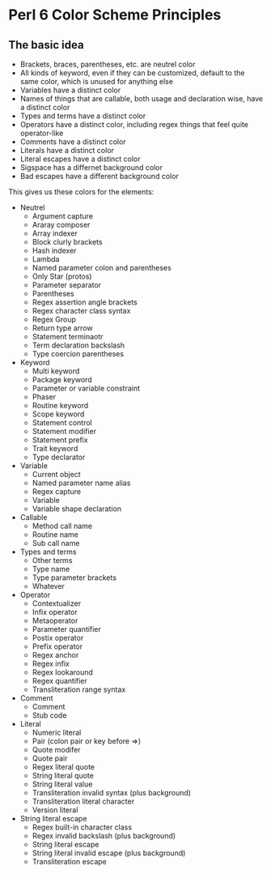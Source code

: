 # Perl 6 Color Scheme Principles

## The basic idea

* Brackets, braces, parentheses, etc. are neutrel color
* All kinds of keyword, even if they can be customized, default to the same
  color, which is unused for anything else
* Variables have a distinct color
* Names of things that are callable, both usage and declaration wise, have a
  distinct color
* Types and terms have a distinct color
* Operators have a distinct color, including regex things that feel quite
  operator-like
* Comments have a distinct color
* Literals have a distinct color
* Literal escapes have a distinct color
* Sigspace has a differnet background color
* Bad escapes have a different background color

This gives us these colors for the elements:

* Neutrel
    * Argument capture
    * Araray composer
    * Array indexer
    * Block clurly brackets
    * Hash indexer
    * Lambda
    * Named parameter colon and parentheses
    * Only Star (protos)
    * Parameter separator
    * Parentheses
    * Regex assertion angle brackets
    * Regex character class syntax
    * Regex Group
    * Return type arrow
    * Statement terminaotr
    * Term declaration backslash
    * Type coercion parentheses
* Keyword
    * Multi keyword
    * Package keyword
    * Parameter or variable constraint
    * Phaser
    * Routine keyword
    * Scope keyword
    * Statement control
    * Statement modifier
    * Statement prefix
    * Trait keyword
    * Type declarator
* Variable
    * Current object
    * Named parameter name alias
    * Regex capture
    * Variable
    * Variable shape declaration
* Callable
    * Method call name
    * Routine name
    * Sub call name
* Types and terms
    * Other terms
    * Type name
    * Type parameter brackets
    * Whatever
* Operator
    * Contextualizer
    * Infix operator
    * Metaoperator
    * Parameter quantifier
    * Postix operator
    * Prefix operator
    * Regex anchor
    * Regex infix
    * Regex lookaround
    * Regex quantifier
    * Transliteration range syntax
* Comment
    * Comment
    * Stub code
* Literal
    * Numeric literal
    * Pair (colon pair or key before =>)
    * Quote modifer
    * Quote pair
    * Regex literal quote
    * String literal quote
    * String literal value
    * Transliteration invalid syntax (plus background)
    * Transliteration literal character
    * Version literal
* String literal escape
    * Regex built-in character class
    * Regex invalid backslash (plus background)
    * String literal escape
    * String literal invalid escape (plus background)
    * Transliteration escape
